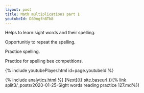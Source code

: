 ```yaml
---
layout: post
title: Math multiplications part 1
youtubeId: DB0ngfh8Tb8
---
```

 
 
Helps to learn sight words and their spelling.

Opportunitiy to repeat the spelling. 

Practice spelling. 
 
Practice for spelling bee competitions. 
 
{% include youtubePlayer.html id=page.youtubeId %}
 
 
{% include analytics.html %} 
[Next]({{ site.baseurl }}{% link  split3/_posts/2020-01-25-Sight words reading practice 127.md%})
 
